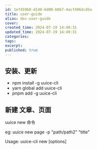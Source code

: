 ```yaml
---
id: 1ef459b0-d140-6d00-b0b7-4acf496dcd5a
title: user-guide
alias: doc-user-guide
cover:
created_time: 2024-07-19 14:49:31
updated_time: 2024-07-19 14:49:31
categories:
tags:
excerpt:
published: true
---
```


## 安装、更新

- npm install -g uuice-cli
- yarn global add uuice-cli
- pnpm add -g uuice-cli

## 新建 文章、页面

uuice new 命令

eg: uuice new page -p "path/path2" "title"

Usage: uuice-cli new [options] <type> <title>

generate new post or page

Arguments:
type type only support post or page
title title

Options:
-p, --path <path> md file path (default: "")
-h, --help display help for command

## 生成 data.json 数据

Usage: uuice-cli gen [options]

generate data json

Options:
-w, --watch Listen to the source file directory
-h, --help display help for command

## 启动服务

Usage: uuice-cli server [options]

nestjs server

Options:
-p, --port <port> server port (default: "3000")
-w --watch Listen to data.json and reload db
-h, --help display help for command
